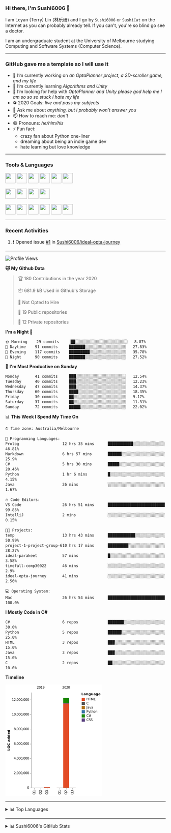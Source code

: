 ### Hi there, I'm Sushi6006 👋

<!--**Sushi6006/Sushi6006** is a ✨ _special_ ✨ repository because its `README.md` (this file) appears on your GitHub profile.-->

I am Leyan (Terry) Lin (林乐研) and I go by `Sushi6006` or `SushiCat` on the Internet as you can probably already tell. If you can't, you're so blind go see a doctor.

I am an undergraduate student at the University of Melbourne studying Computing and Software Systems (Computer Science). 

--- 

### GitHub gave me a template so I will use it
- 🔭 I’m currently working on *an OptaPlanner project, a 2D-scroller game, and my life*
- 🌱 I’m currently learning *Algorithms and Unity*
- 🤔 I’m looking for help with *OptaPlanner and Unity please god help me I am so so so stuck I hate my life*
- ⚽️ 2020 Goals: *live and pass my subjects*
- 💬 Ask me about *anything, but I probably won't answer you*
- 📫 How to reach me: *don't*
- 😄 Pronouns: *he/him/his*
- ⚡ Fun fact:
  - crazy fan about Python one-liner
  - dreaming about being an indie game dev
  - hate learning but love knowledge

---

### Tools & Languages
<p>
  <img height="32" width="32" src="https://cdn.jsdelivr.net/npm/simple-icons@v3/icons/apple.svg"/>
  <img height="32" width="32" src="https://cdn.jsdelivr.net/npm/simple-icons@v3/icons/visualstudiocode.svg"/>
  <img height="32" width="32" src="https://cdn.jsdelivr.net/npm/simple-icons@v3/icons/github.svg"/>
  <img height="32" width="32" src="https://cdn.jsdelivr.net/npm/simple-icons@v3/icons/git.svg"/>
  <img height="32" width="32" src="https://cdn.jsdelivr.net/npm/simple-icons@v3/icons/discord.svg"/>
  <img height="32" width="32" src="https://cdn.jsdelivr.net/npm/simple-icons@v3/icons/atom.svg"/>
</p>
<p>
  <img height="32" width="32" src="https://cdn.jsdelivr.net/npm/simple-icons@v3/icons/adobephotoshop.svg"/>
  <img height="32" width="32" src="https://cdn.jsdelivr.net/npm/simple-icons@v3/icons/adobexd.svg"/>
  <img height="32" width="32" src="https://cdn.jsdelivr.net/npm/simple-icons@v3/icons/vsco.svg"/>
  <img height="32" width="32" src="https://cdn.jsdelivr.net/npm/simple-icons@v3/icons/spotify.svg"/>
</p>
<p>
  <img height="32" width="32" src="https://cdn.jsdelivr.net/npm/simple-icons@v3/icons/python.svg"/>
  <img height="32" width="32" src="https://cdn.jsdelivr.net/npm/simple-icons@v3/icons/c.svg"/>
  <img height="32" width="32" src="https://cdn.jsdelivr.net/npm/simple-icons@v3/icons/csharp.svg"/>
  <img height="32" width="32" src="https://cdn.jsdelivr.net/npm/simple-icons@v3/icons/java.svg"/>
  <img height="32" width="32" src="https://cdn.jsdelivr.net/npm/simple-icons@v3/icons/markdown.svg"/>
  <img height="32" width="32" src="https://cdn.jsdelivr.net/npm/simple-icons@v3/icons/mysql.svg"/>
</p>

--- 

### Recent Activities
<!--START_SECTION:activity-->
1. ❗️ Opened issue [#1](https://github.com//Sushi6006/ideal-opta-journey/issues/1) in [Sushi6006/ideal-opta-journey](https://github.com//Sushi6006/ideal-opta-journey)
<!--END_SECTION:activity-->

---

<!--START_SECTION:waka-->
![Profile Views](http://img.shields.io/badge/Profile%20Views-4-blue)

**🐱 My Github Data** 

> 🏆 180 Contributions in the year 2020
 > 
> 📦 681.9 kB Used in Github's Storage 
 > 
> 🚫 Not Opted to Hire
 > 
> 📜 19 Public repositories
 > 
> 🔑 12 Private repositories 

**I'm a Night 🦉** 

```text
🌞 Morning    29 commits     ██░░░░░░░░░░░░░░░░░░░░░░░   8.87% 
🌆 Daytime    91 commits     ███████░░░░░░░░░░░░░░░░░░   27.83% 
🌃 Evening    117 commits    █████████░░░░░░░░░░░░░░░░   35.78% 
🌙 Night      90 commits     ███████░░░░░░░░░░░░░░░░░░   27.52%

```
📅 **I'm Most Productive on Sunday** 

```text
Monday       41 commits     ███░░░░░░░░░░░░░░░░░░░░░░   12.54% 
Tuesday      40 commits     ███░░░░░░░░░░░░░░░░░░░░░░   12.23% 
Wednesday    47 commits     ███░░░░░░░░░░░░░░░░░░░░░░   14.37% 
Thursday     60 commits     ████░░░░░░░░░░░░░░░░░░░░░   18.35% 
Friday       30 commits     ██░░░░░░░░░░░░░░░░░░░░░░░   9.17% 
Saturday     37 commits     ██░░░░░░░░░░░░░░░░░░░░░░░   11.31% 
Sunday       72 commits     █████░░░░░░░░░░░░░░░░░░░░   22.02%

```


📊 **This Week I Spend My Time On** 

```text
⌚︎ Time zone: Australia/Melbourne

💬 Programming Languages: 
Prolog                   12 hrs 35 mins      ███████████░░░░░░░░░░░░░░   46.81% 
Markdown                 6 hrs 57 mins       ██████░░░░░░░░░░░░░░░░░░░   25.9% 
C#                       5 hrs 30 mins       █████░░░░░░░░░░░░░░░░░░░░   20.46% 
Python                   1 hr 6 mins         █░░░░░░░░░░░░░░░░░░░░░░░░   4.15% 
Java                     26 mins             ░░░░░░░░░░░░░░░░░░░░░░░░░   1.67%

🔥 Code Editors: 
VS Code                  26 hrs 51 mins      █████████████████████████   99.85% 
IntelliJ                 2 mins              ░░░░░░░░░░░░░░░░░░░░░░░░░   0.15%

🐱‍💻 Projects: 
temp                     13 hrs 43 mins      ████████████░░░░░░░░░░░░░   50.99% 
project-1-project-group-610 hrs 17 mins      █████████░░░░░░░░░░░░░░░░   38.27% 
ideal-parakeet           57 mins             █░░░░░░░░░░░░░░░░░░░░░░░░   3.58% 
timefall-comp30022       46 mins             ░░░░░░░░░░░░░░░░░░░░░░░░░   2.9% 
ideal-opta-journey       41 mins             ░░░░░░░░░░░░░░░░░░░░░░░░░   2.56%

💻 Operating System: 
Mac                      26 hrs 54 mins      █████████████████████████   100.0%

```

**I Mostly Code in C#** 

```text
C#                       6 repos             ███████░░░░░░░░░░░░░░░░░░   30.0% 
Python                   5 repos             ██████░░░░░░░░░░░░░░░░░░░   25.0% 
HTML                     3 repos             ███░░░░░░░░░░░░░░░░░░░░░░   15.0% 
Java                     3 repos             ███░░░░░░░░░░░░░░░░░░░░░░   15.0% 
C                        2 repos             ██░░░░░░░░░░░░░░░░░░░░░░░   10.0%

```


**Timeline**

![Chart not found](https://github.com/Sushi6006/Sushi6006/blob/master/charts/bar_graph.png) 


<!--END_SECTION:waka-->


<!--
---

### Spotify Now Playing
<img src="https://novatorem-eight-fawn.vercel.app/api/spotify" alt="Sushi6006 Spotify Playing" width="350"/>
-->

--- 

<details>
  <summary>📊 Top Languages</summary>
  <br>
  <img src="https://github-readme-stats.vercel.app/api/top-langs/?username=sushi6006&layout=compact" alt="Top Langs">
</details>

---

<details>
  <summary>📊 Sushi6006's GitHub Stats</summary>
  <br>
  <img alt="Sushi6006's Github Stats" src="https://github-readme-stats.sushi6006.vercel.app/api?username=Sushi6006&show_icons=true"/>
</details>
  


